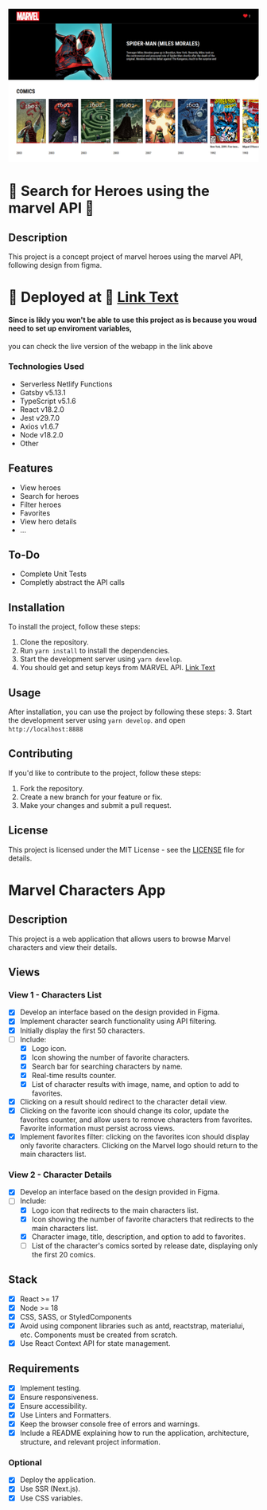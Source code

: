 ![Marverl Heroes Concept Project](./static/Pasted%20image.png)

# 🚀 Search for Heroes using the marvel API 🚀

## Description
This project is a concept project of marvel heroes using the marvel API, following design from figma.

# 🚀 Deployed at 🚀 [Link Text](https://marvel-heroes-zara.netlify.app)
#### Since is likly you won't be able to use this project as is because you woud need to set up enviroment variables,
you can check the live version of the webapp in the link above

### Technologies Used
- Serverless Netlify Functions
- Gatsby v5.13.1
- TypeScript v5.1.6
- React v18.2.0
- Jest v29.7.0
- Axios v1.6.7
- Node v18.2.0
- Other 

## Features
- View heroes
- Search for heroes
- Filter heroes
- Favorites
- View hero details
- ...

## To-Do
- Complete Unit Tests
- Completly abstract the API calls

## Installation
To install the project, follow these steps:
1. Clone the repository.
2. Run `yarn install` to install the dependencies.
3. Start the development server using `yarn develop`.
4. You should get and setup keys from MARVEL API. [Link Text](https://developer.marvel.com/account)

## Usage
After installation, you can use the project by following these steps:
3. Start the development server using `yarn develop`. and open `http://localhost:8888`

## Contributing
If you'd like to contribute to the project, follow these steps:
1. Fork the repository.
2. Create a new branch for your feature or fix.
3. Make your changes and submit a pull request.

## License
This project is licensed under the MIT License - see the [LICENSE](./LICENSE) file for details.


# Marvel Characters App

## Description

This project is a web application that allows users to browse Marvel characters and view their details.

## Views

### View 1 - Characters List

- [x] Develop an interface based on the design provided in Figma.
- [x] Implement character search functionality using API filtering.
- [x] Initially display the first 50 characters.
- [ ] Include:
  - [x] Logo icon.
  - [x] Icon showing the number of favorite characters.
  - [x] Search bar for searching characters by name.
  - [x] Real-time results counter.
  - [x] List of character results with image, name, and option to add to favorites.
- [x] Clicking on a result should redirect to the character detail view.
- [x] Clicking on the favorite icon should change its color, update the favorites counter, and allow users to remove characters from favorites. Favorite information must persist across views.
- [x] Implement favorites filter: clicking on the favorites icon should display only favorite characters. Clicking on the Marvel logo should return to the main characters list.

### View 2 - Character Details

- [x] Develop an interface based on the design provided in Figma.
- [ ] Include:
  - [x] Logo icon that redirects to the main characters list.
  - [x] Icon showing the number of favorite characters that redirects to the main characters list.
  - [x] Character image, title, description, and option to add to favorites.
  - [ ] List of the character's comics sorted by release date, displaying only the first 20 comics.

## Stack

- [x] React >= 17
- [x] Node >= 18
- [x] CSS, SASS, or StyledComponents
- [x] Avoid using component libraries such as antd, reactstrap, materialui, etc. Components must be created from scratch.
- [x] Use React Context API for state management.

## Requirements

- [x] Implement testing.
- [x] Ensure responsiveness.
- [x] Ensure accessibility.
- [x] Use Linters and Formatters.
- [x] Keep the browser console free of errors and warnings.
- [x] Include a README explaining how to run the application, architecture, structure, and relevant project information.

### Optional

- [x] Deploy the application.
- [x] Use SSR (Next.js).
- [x] Use CSS variables.
